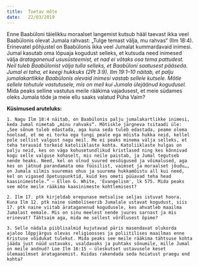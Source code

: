 ```yaml
---
title:  Toetav mõte
date:   22/03/2019
---
```


Enne Baabüloni täielikku moraalset langemist kutsub hääl taevast ikka veel Baabülonis olevat Jumala rahvast: „Tulge temast välja, mu rahvas“ (Ilm 18:4). Erinevatel põhjustel on Baabülonis ikka veel Jumalat kummardavaid inimesi. Jumal kasutab oma lõpuaja kogudust selleks, et kutsuda need inimesed välja _ärataganenud ususüsteemist, et nad ei võtaks osa tema pattudest. Neil tuleb Baabülonist välja tulla selleks, et Baabüloni saatusest pääseda. Jumal ei taha, et keegi hukkuks (2Pt 3:9). Ilm 19:1–10 näitab, et palju jumalakartlikke Baabülonis olevaid inimesi vastab sellele kutsele. Mõtle sellele tohutule vastutusele, mis on meil kui Jumala ülejäänud kogudusel._ Mida peaks selline vastutus meile rääkima vajadusest, et meie südames oleks Jumala tõde ja meie ellu saaks valatud Püha Vaim?

**Küsimused aruteluks:**

`1. Nagu Ilm 18:4 näitab, on Baabülonis palju jumalakartlikke inimesi, keda Jumal nimetab „minu rahvaks“. Mõtiskle järgneva tsitaadi üle: „See sõnum tuleb edastada, aga kuna seda tuleb edastada, peame olema hoolsad, et me ei torka ega tungi peale ega mõista hukka neid, kellel pole sellist valgust nagu meil. Me ei peaks minema välja selleks, et teha teravaid torkeid katoliiklaste kohta. Katoliiklaste hulgas on palju neid, kes on väga kohusetundlikud kristlased ning kes kõnnivad kogu selle valguse kohaselt, mis neile paistab, ja Jumal tegutseb nende heaks. Need, kel on olnud suured eesõigused ja võimalused, aga kes on jätnud parandamata oma füüsilist, vaimset ja moraalset jõudu…, on Jumala silmis suuremas ohus ja suurema hukkamõistu all kui need, kel on vigased õpetuspunktid, kuid kes ometi püüavad teha head kaasinimestele.“ – Ellen G. White, 'Evangelism', lk 575. Mida peaks see mõte meile rääkima kaasinimeste kohtlemisest?`

`2. Ilm 17. ptk kirjeldab erepunase metsalise seljas istuvat hoora. Kuna Ilm 12. ptk naine sümboliseerib Jumalale ustavat kogudust, siis 17. ptk naine viitab ärataganenud kogudusele, kes ahvatleb maailma Jumalast eemale. Mis on sinu meelest nende juures sarnast ja mis erinevat? Tähtsaim aga, mida me sellest võrdlusest õpime?`

`3. Selle nädala piiblisalmid kujutavad päris masendavat olukorda ajaloo lõppjärgus olevas religioosses ja poliitilises maailmas enne Kristuse võidukat tulekut. Mida peaks see meile rääkima tähtsuse kohta jääda just nüüd ustavaks, usaldavaks ja puhtaks sõnumile, mille Jumal on meile andnud? Loe Ilm 16:15 – üleskutset ustavusele keset ülemaailmset ärataganemist. Kuidas rakendada seda hoiatust praegu end kohta?`
